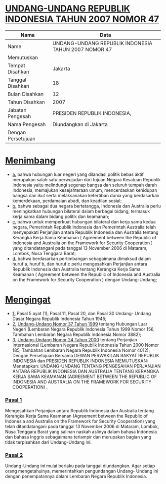 # [UNDANG-UNDANG REPUBLIK INDONESIA TAHUN 2007 NOMOR 47](http://example.org/legal/document/uu/2007/47)

| Nama | Data |
| ------ | ----- |
|Name|UNDANG-UNDANG REPUBLIK INDONESIA TAHUN 2007 NOMOR 47|
|Memutuskan||
|Tempat Disahkan|Jakarta|
|Tanggal Disahkan|18|
|Bulan Disahkan|12|
|Tahun Disahkan|2007|
|Jabatan Pengesah|PRESIDEN REPUBLIK INDONESIA,|
|Nama Pengesah|Diundangkan di Jakarta|
|Dengan Persetujuan||
# [Menimbang](http://example.org/legal/document/uu/2007/47/menimbang)

* [a.](http://example.org/legal/document/uu/2007/47/menimbang/point/a) bahwa hubungan luar negeri yang dilandasi politik bebas aktif merupakan salah satu perwujudan dari tujuan Negara Kesatuan Republik Indonesia yaitu melindungi segenap bangsa dan seluruh tumpah darah Indonesia, memajukan kesejahteraan umum, mencerdaskan kehidupan bangsa dan ikut serta melaksanakan ketertiban dunia yang berdasarkan kemerdekaan, perdamaian abadi, dan keadilan sosial;
* [b.](http://example.org/legal/document/uu/2007/47/menimbang/point/b) bahwa sebagai dua negara bertetangga, Indonesia dan Australia perlu meningkatkan hubungan bilateral dalam berbagai bidang, termasuk kerja sama dalam bidang politik dan keamanan;
* [c.](http://example.org/legal/document/uu/2007/47/menimbang/point/c) bahwa untuk memperkuat hubungan bilateral dan kerja sama kedua negara, Pemerintah Republik Indonesia dan Pemerintah Australia telah menyepakati Perjanjian antara Republik Indonesia dan Australia tentang Kerangka Kerja Sama Keamanan ( Agreement between the Republic of Indonesia and Australia on the Framework for Security Cooperation ) yang ditandatangani pada tanggal 13 November 2006 di Mataram, Lombok, Nusa Tenggara Barat;
* [d.](http://example.org/legal/document/uu/2007/47/menimbang/point/d) bahwa berdasarkan pertimbangan sebagaimana dimaksud dalam huruf a, huruf b, dan huruf c perlu mengesahkan Perjanjian antara Republik Indonesia dan Australia tentang Kerangka Kerja Sama Keamanan ( Agreement between the Republic of Indonesia and Australia on the Framework for Security Cooperation ) dengan Undang-Undang;
# [Mengingat](http://example.org/legal/document/uu/2007/47/mengingat)

* [1.](http://example.org/legal/document/uu/2007/47/mengingat/point/0001) Pasal 5 ayat (1), Pasal 11, Pasal 20, dan Pasal 30 Undang- Undang Dasar Negara Republik Indonesia Tahun 1945;
* [2.](http://example.org/legal/document/uu/2007/47/mengingat/point/0002) [Undang-Undang Nomor 37 Tahun 1999](http://example.org/legal/document/uu/1999/37) tentang Hubungan Luar Negeri (Lembaran Negara Republik Indonesia Tahun 1999 Nomor 156, Tambahan Lembaran Negara Republik Indonesia Nomor 3882);
* [3.](http://example.org/legal/document/uu/2007/47/mengingat/point/0003) [Undang-Undang Nomor 24 Tahun 2000](http://example.org/legal/document/uu/2000/24) tentang Perjanjian Internasional (Lembaran Negara Republik Indonesia Tahun 2000 Nomor 185, Tambahan Lembaran Negara Republik Indonesia Nomor 4012); Dengan Persetujuan Bersama DEWAN PERWAKILAN RAKYAT REPUBLIK INDONESIA dan PRESIDEN REPUBLIK INDONESIA MEMUTUSKAN: Menetapkan: UNDANG-UNDANG TENTANG PENGESAHAN PERJANJIAN ANTARA REPUBLIK INDONESIA DAN AUSTRALIA TENTANG KERANGKA KERJA SAMA KEAMANAN (AGREEMENT BETWEEN THE REPUBLIC OF INDONESIA AND AUSTRALIA ON THE FRAMEWORK FOR SECURITY COOPERATION) .

### [Pasal 1](http://example.org/legal/document/uu/2007/47/pasal/0001)
Mengesahkan Perjanjian antara Republik Indonesia dan Australia tentang Kerangka Kerja Sama Keamanan (Agreement between the Republic of Indonesia and Australia on the Framework for Security Cooperation) yang telah ditandatangani pada tanggal 13 November 2006 di Mataram, Lombok, Nusa Tenggara Barat yang salinan naskah aslinya dalam bahasa Indonesia dan bahasa Inggris sebagaimana terlampir dan merupakan bagian yang tidak terpisahkan dari Undang-Undang ini.


### [Pasal 2](http://example.org/legal/document/uu/2007/47/pasal/0002)
Undang-Undang ini mulai berlaku pada tanggal diundangkan. Agar setiap orang mengetahuinya, memerintahkan pengundangan Undang- Undang ini dengan penempatannya dalam Lembaran Negara Republik Indonesia.
